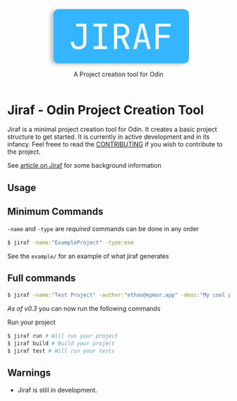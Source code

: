 <p align="center">
    <img src="misc/logo-slim.png" alt="Jiraf logo" style="width:65%">
    <br/>
    A Project creation tool for Odin
    <br/>
    <br/>
</p>


# Jiraf - Odin Project Creation Tool

Jiraf is a minimal project creation tool for Odin. It creates a basic project structure to get started. It is currently in active development and in its infancy. Feel freee to read the [CONTRIBUTING](https://github.com/gweithio/jiraf/blob/main/CONTRIBUTING.md) if you wish to contribute to the project.

See [article on Jiraf](https://www.epmor.app/posts/introducing-jiraf) for some background information

## Usage

## Minimum Commands

`-name` and `-type` are *required* commands can be done in any order

```bash
$ jiraf -name:"ExampleProject" -type:exe 
```

See the `example/` for an example of what jiraf generates

## Full commands

```bash
$ jiraf -name:"Test Project" -author:"ethan@epmor.app" -desc:"My cool project" -version:"0.1" -type:exe 
```

*As of v0.3* you can now run the following commands

Run your project
```bash
$ jiraf run # Will run your project
$ jiraf build # Build your project
$ jiraf test # Will run your tests
```

## Warnings

* Jiraf is still in development.
